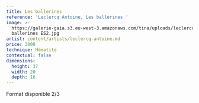 ```yaml
---
title: Les ballerines
reference: 'Leclercq Antoine, Les ballerines '
image: >-
  https://galerie-gaia.s3.eu-west-3.amazonaws.com/tina/uploads/leclercq-antoine/galerie-gaia-leclercq-antoine-les
  ballerines ES2.jpg
artist: content/artists/leclercq-antoine.md
price: 3800
technique: Hématite
contextual: false
dimensions:
  height: 37
  width: 20
  depth: 16
---
```


Format disponible 2/3
